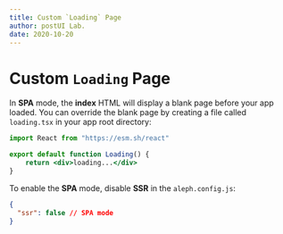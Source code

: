 ```yaml
---
title: Custom `Loading` Page
author: postUI Lab.
date: 2020-10-20
---
```


# Custom `Loading` Page

In **SPA** mode, the **index** HTML will display a blank page before your app loaded. You can override the blank page by creating a file called `loading.tsx` in your app root directory:

```jsx
import React from "https://esm.sh/react"

export default function Loading() {
    return <div>loading...</div>
}
```

To enable the **SPA** mode, disable **SSR** in the `aleph.config.js`:

```json
{
  "ssr": false // SPA mode
}
```